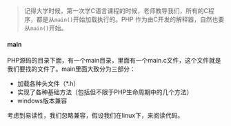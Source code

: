 > 记得大学时候，第一次学C语言课程的时候，老师教导我们，所有的C程序，都是从``main()``开始加载执行的。PHP 作为由C开发的解释器，自然也要从``main()``开始。

#### main

PHP源码的目录下面，有一个main目录，里面有一个main.c文件，这个文件就是我们要找的文件了。main里面大致分为三部分：

* 加载各种头文件（*.h）
* 实现了各种基础方法（包括但不限于PHP生命周期中的几个方法）
* windows版本兼容

考虑到易读性，我们忽略兼容，假设我们在linux下，来阅读代码。


